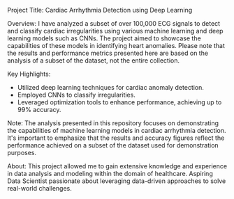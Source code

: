 
 Project Title: Cardiac Arrhythmia Detection using Deep Learning

Overview:
I have analyzed a subset of over 100,000 ECG signals to detect and classify cardiac irregularities using various machine learning and deep learning models such as CNNs.
The project aimed to showcase the capabilities of these models in identifying heart anomalies. 
Please note that the results and performance metrics presented here are based on the analysis of a subset of the dataset, not the entire collection.

Key Highlights:
- Utilized deep learning techniques for cardiac anomaly detection.
- Employed CNNs to classify irregularities.
- Leveraged optimization tools to enhance performance, achieving up to 99% accuracy.

Note:
The analysis presented in this repository focuses on demonstrating the capabilities of machine learning models in cardiac arrhythmia detection.
It's important to emphasize that the results and accuracy figures reflect the performance achieved on a subset of the dataset used for demonstration purposes.

About:
This project allowed me to gain extensive knowledge and experience in data analysis and modeling within the domain of healthcare.
Aspiring Data Scientist passionate about leveraging data-driven approaches to solve real-world challenges.


